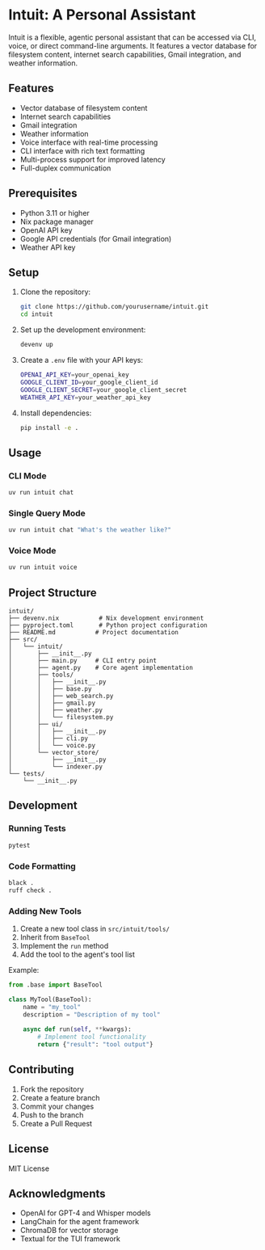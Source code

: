 # Intuit: A Personal Assistant

Intuit is a flexible, agentic personal assistant that can be accessed via CLI, voice, or direct command-line arguments. It features a vector database for filesystem content, internet search capabilities, Gmail integration, and weather information.

## Features

- Vector database of filesystem content
- Internet search capabilities
- Gmail integration
- Weather information
- Voice interface with real-time processing
- CLI interface with rich text formatting
- Multi-process support for improved latency
- Full-duplex communication

## Prerequisites

- Python 3.11 or higher
- Nix package manager
- OpenAI API key
- Google API credentials (for Gmail integration)
- Weather API key

## Setup

1. Clone the repository:
   ```bash
   git clone https://github.com/yourusername/intuit.git
   cd intuit
   ```

2. Set up the development environment:
   ```bash
   devenv up
   ```

3. Create a `.env` file with your API keys:
   ```bash
   OPENAI_API_KEY=your_openai_key
   GOOGLE_CLIENT_ID=your_google_client_id
   GOOGLE_CLIENT_SECRET=your_google_client_secret
   WEATHER_API_KEY=your_weather_api_key
   ```

4. Install dependencies:

   ```bash
   pip install -e .
   ```

## Usage

### CLI Mode

```bash
uv run intuit chat
```

### Single Query Mode

```bash
uv run intuit chat "What's the weather like?"
```

### Voice Mode

```bash
uv run intuit voice
```

## Project Structure

```shell
intuit/
├── devenv.nix           # Nix development environment
├── pyproject.toml       # Python project configuration
├── README.md           # Project documentation
├── src/
│   └── intuit/
│       ├── __init__.py
│       ├── main.py     # CLI entry point
│       ├── agent.py    # Core agent implementation
│       ├── tools/
│       │   ├── __init__.py
│       │   ├── base.py
│       │   ├── web_search.py
│       │   ├── gmail.py
│       │   ├── weather.py
│       │   └── filesystem.py
│       ├── ui/
│       │   ├── __init__.py
│       │   ├── cli.py
│       │   └── voice.py
│       └── vector_store/
│           ├── __init__.py
│           └── indexer.py
└── tests/
    └── __init__.py
```

## Development

### Running Tests

```bash
pytest
```

### Code Formatting

```bash
black .
ruff check .
```

### Adding New Tools

1. Create a new tool class in `src/intuit/tools/`
2. Inherit from `BaseTool`
3. Implement the `run` method
4. Add the tool to the agent's tool list

Example:

```python
from .base import BaseTool

class MyTool(BaseTool):
    name = "my_tool"
    description = "Description of my tool"
    
    async def run(self, **kwargs):
        # Implement tool functionality
        return {"result": "tool output"}
```

## Contributing

1. Fork the repository
2. Create a feature branch
3. Commit your changes
4. Push to the branch
5. Create a Pull Request

## License

MIT License

## Acknowledgments

- OpenAI for GPT-4 and Whisper models
- LangChain for the agent framework
- ChromaDB for vector storage
- Textual for the TUI framework 
